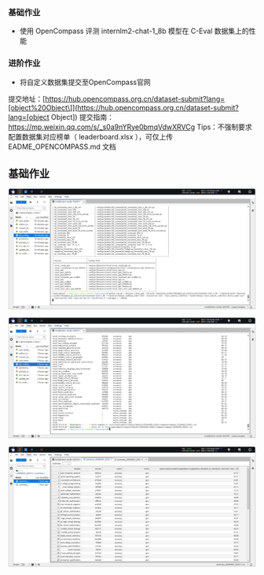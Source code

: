 ### 基础作业

- 使用 OpenCompass 评测 internlm2-chat-1_8b 模型在 C-Eval 数据集上的性能

### 进阶作业

- 将自定义数据集提交至OpenCompass官网

提交地址：[https://hub.opencompass.org.cn/dataset-submit?lang=[object%20Object\]](https://hub.opencompass.org.cn/dataset-submit?lang=[object Object])
提交指南：https://mp.weixin.qq.com/s/_s0a9nYRye0bmqVdwXRVCg
Tips：不强制要求配置数据集对应榜单（ leaderboard.xlsx ），可仅上传 EADME_OPENCOMPASS.md 文档



## 基础作业

![image-20240425224116055](assets/image-20240425224116055.png)

![image-20240426004227309](assets/image-20240426004227309.png)

![image-20240426004259731](assets/image-20240426004259731.png)
